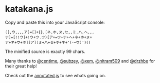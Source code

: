 # katakana.js

Copy and paste this into your JavaScript console:

```
([,ウ,,,,ア]=[]+{},[ネ,ホ,ヌ,セ,,ミ,ハ,ヘ,,,
ナ]=[!!ウ]+!ウ+ウ.ウ)[ア+=ウ+ナ+ヘ+ネ+ホ+ヌ+
ア+ネ+ウ+ホ][ア](ミ+ハ+セ+ホ+ネ+'(-~ウ)')()
```

The minified source is exactly 99 chars.

Many thanks to [@centime](https://github.com/centime), [@subzey](https://github.com/subzey), [@xem](https://github.com/xem), [@nitram509](https://github.com/nitram509) and [@drzhbe](https://github.com/drzhbe) for their great help!

Check out the [annotated.js](https://github.com/aemkei/katakana.js/blob/master/annotated.js) to see whats going on.
